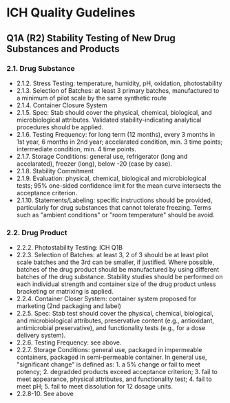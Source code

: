 # ICH Quality Gudelines
## Q1A (R2) Stability Testing of New Drug Substances and Products
### 2.1. Drug Substance
* 2.1.2. Stress Testing: temperature, humidity, pH, oxidation, photostability
* 2.1.3. Selection of Batches: at least 3 primary batches, manufactured to a minimum of pilot scale by the same synthetic route 
* 2.1.4. Container Closure System
* 2.1.5. Spec: Stab should cover the physical, chemical, biological, and microbiological attributes. Validated stability-indicating analytical procedures should be applied.  
* 2.1.6. Testing Frequency: for long term (12 months), every 3 months in 1st year, 6 months in 2nd year; accelarated condition, min. 3 time points; intermediate condition, min. 4 time points.
* 2.1.7. Storage Conditions: general use, refrigerator (long and accelarated), freezer (long), below -20 (case by case).
* 2.1.8. Stability Commitment
* 2.1.9. Evaluation: physical, chemical, biological and microbiological tests; 95% one-sided confidence limit for the mean curve intersects the acceptance criterion. 
* 2.1.10. Statements/Labeling: specific instructions should be provided, particularly for drug substances that cannot tolerate freezing. Terms such as "ambient conditions" or "room temperature" should be avoid. 
### 2.2. Drug Product
* 2.2.2. Photostability Testing: ICH Q1B
* 2.2.3. Selection of Batches: at least 3, 2 of 3 should be at least pilot scale batches and the 3rd can be smaller, if justified. Where possible, batches of the drug product should be manufactured by using different batches of the drug substance. Stability studies should be performed on each individual strength and container size of the drug product unless bracketing or matrixing is applied. 
* 2.2.4. Container Closer System: container system proposed for marketing (2nd packaging and label)
* 2.2.5. Spec: Stab test should cover the physical, chemical, biological, and microbiological attributes, preservative content (e.g., antioxidant, antimicrobial preservative), and functionality tests (e.g., for a dose delivery system). 
* 2.2.6. Testing Frequency: see above.
* 2.2.7. Storage Conditions: general use, packaged in impermeable containers, packaged in semi-permeable container. In general use, "significant change" is defined as: 1. a 5% change or fail to meet potency; 2. degradded products exceed acceptance criterion; 3. fail to meet appearance, physical attributes, and functionality test; 4. fail to meet pH; 5. fail to meet dissolution for 12 dosage units.
* 2.2.8-10. See above



